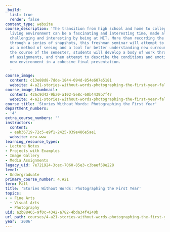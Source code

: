 ```yaml
---
_build:
  list: true
  render: false
content_type: website
course_description: 'The transition from high school and home to college and a new
  living environment can be a fascinating and interesting time, made all the more
  challenging and interesting by being at MIT. More than recording the first semester
  through a series of snapshots, this freshman seminar will attempt to teach photography
  as a method of seeing and a tool for better understanding new surroundings. Over
  the course of the semester, students will develop a body of work through a series
  of assignments, and then attempt to describe the conditions and emotions of their
  new environment in a cohesive final presentation.

  '
course_image:
  content: c13e88d8-7dde-1844-094d-854e607e5181
  website: 4-a21-stories-without-words-photographing-the-first-year-fall-2006
course_image_thumbnail:
  content: 426c9d42-9ba0-a102-5e8c-60b4439b7f47
  website: 4-a21-stories-without-words-photographing-the-first-year-fall-2006
course_title: 'Stories Without Words: Photographing the First Year'
department_numbers:
- '4'
extra_course_numbers: ''
instructors:
  content:
  - eab36719-72c5-e9f1-2425-039e486e5ae1
  website: ocw-www
learning_resource_types:
- Lecture Notes
- Projects with Examples
- Image Gallery
- Media Assignments
legacy_uid: 7e721924-3cec-7060-85e3-c3baef58e228
level:
- Undergraduate
primary_course_number: 4.A21
term: Fall
title: 'Stories Without Words: Photographing the First Year'
topics:
- - Fine Arts
  - Visual Arts
  - Photography
uid: a2b88465-9f0c-4342-a782-4bda34f4240b
url_path: courses/4-a21-stories-without-words-photographing-the-first-year-fall-2006
year: '2006'
---
```


